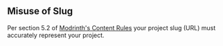 ## Misuse of Slug

Per section 5.2 of [Modrinth's Content Rules](https://modrinth.com/legal/rules#miscellaneous) your project slug (URL) must accurately represent your project.
